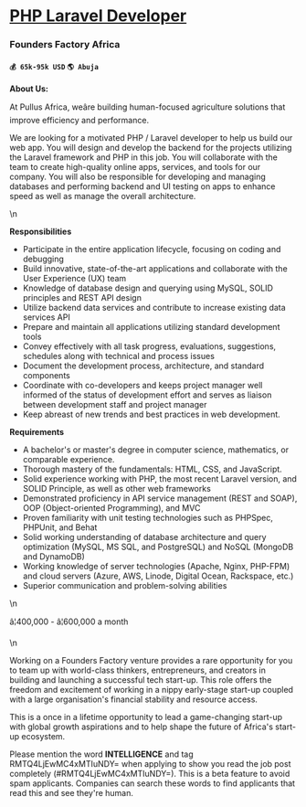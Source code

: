 # [PHP Laravel Developer](https://www.remotewlb.com/apply/php-laravel-developer-40403)  
### Founders Factory Africa  
#### `💰 65k-95k USD` `🌎 Abuja`  

**About Us:**

  

At Pullus Africa, weâre building human-focused agriculture solutions that improve efficiency and performance.

  

We are looking for a motivated PHP / Laravel developer to help us build our web app. You will design and develop the backend for the projects utilizing the Laravel framework and PHP in this job. You will collaborate with the team to create high-quality online apps, services, and tools for our company. You will also be responsible for developing and managing databases and performing backend and UI testing on apps to enhance speed as well as manage the overall architecture.

\n

  

 **Responsibilities**

  * Participate in the entire application lifecycle, focusing on coding and debugging 
  * Build innovative, state-of-the-art applications and collaborate with the User Experience (UX) team
  * Knowledge of database design and querying using MySQL, SOLID principles and REST API design
  * Utilize backend data services and contribute to increase existing data services API
  * Prepare and maintain all applications utilizing standard development tools 
  * Convey effectively with all task progress, evaluations, suggestions, schedules along with technical and process issues
  * Document the development process, architecture, and standard components
  * Coordinate with co-developers and keeps project manager well informed of the status of development effort and serves as liaison between development staff and project manager
  * Keep abreast of new trends and best practices in web development.

  

 **Requirements**

  * A bachelor's or master's degree in computer science, mathematics, or comparable experience.
  * Thorough mastery of the fundamentals: HTML, CSS, and JavaScript.
  * Solid experience working with PHP, the most recent Laravel version, and SOLID Principle, as well as other web frameworks
  * Demonstrated proficiency in API service management (REST and SOAP), OOP (Object-oriented Programming), and MVC
  * Proven familiarity with unit testing technologies such as PHPSpec, PHPUnit, and Behat
  * Solid working understanding of database architecture and query optimization (MySQL, MS SQL, and PostgreSQL) and NoSQL (MongoDB and DynamoDB)
  * Working knowledge of server technologies (Apache, Nginx, PHP-FPM) and cloud servers (Azure, AWS, Linode, Digital Ocean, Rackspace, etc.)
  * Superior communication and problem-solving abilities

  

\n

â¦400,000 - â¦600,000 a month

\n

Working on a Founders Factory venture provides a rare opportunity for you to team up with world-class thinkers, entrepreneurs, and creators in building and launching a successful tech start-up. This role offers the freedom and excitement of working in a nippy early-stage start-up coupled with a large organisation's financial stability and resource access.

  

This is a once in a lifetime opportunity to lead a game-changing start-up with global growth aspirations and to help shape the future of Africa's start-up ecosystem.

  
  
Please mention the word **INTELLIGENCE** and tag RMTQ4LjEwMC4xMTIuNDY= when applying to show you read the job post completely (#RMTQ4LjEwMC4xMTIuNDY=). This is a beta feature to avoid spam applicants. Companies can search these words to find applicants that read this and see they're human.


